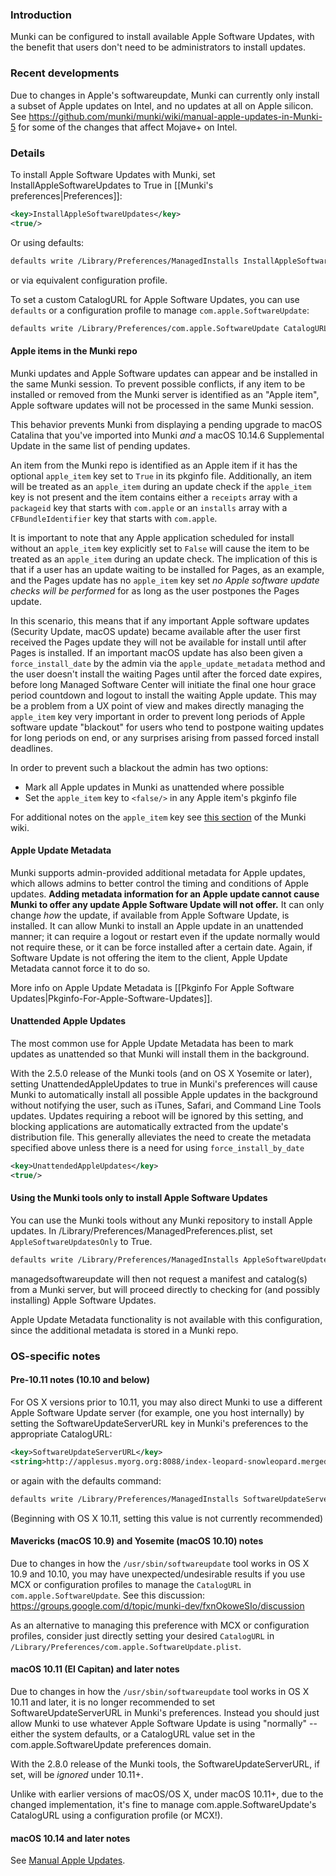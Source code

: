 ### Introduction

Munki can be configured to install available Apple Software Updates, with the benefit that users don't need to be administrators to install updates.

### Recent developments

Due to changes in Apple's softwareupdate, Munki can currently only install a subset of Apple updates on Intel, and no updates at all on Apple silicon. See https://github.com/munki/munki/wiki/manual-apple-updates-in-Munki-5 for some of the changes that affect Mojave+ on Intel.

### Details

To install Apple Software Updates with Munki, set InstallAppleSoftwareUpdates to True in [[Munki's preferences|Preferences]]:

```xml
<key>InstallAppleSoftwareUpdates</key>
<true/>
```

Or using defaults:

```bash
defaults write /Library/Preferences/ManagedInstalls InstallAppleSoftwareUpdates -bool True
```

or via equivalent configuration profile.

To set a custom CatalogURL for Apple Software Updates, you can use `defaults` or a configuration profile to manage `com.apple.SoftwareUpdate`:

```bash
defaults write /Library/Preferences/com.apple.SoftwareUpdate CatalogURL "http://applesus.myorg.org:8088/index-leopard-snowleopard.merged-1.sucatalog"
```

#### Apple items in the Munki repo

Munki updates and Apple Software updates can appear and be installed in the same Munki session. To prevent possible conflicts, if any item to be installed or removed from the Munki server is identified as an "Apple item", Apple software updates will not be processed in the same Munki session. 

This behavior prevents Munki from displaying a pending upgrade to macOS Catalina that you've imported into Munki _and_ a macOS 10.14.6 Supplemental Update in the same list of pending updates.

An item from the Munki repo is identified as an Apple item if it has the optional `apple_item` key set to `True` in its pkginfo file. Additionally, an item will be treated as an `apple_item` during an update check if the `apple_item` key is not present and the item contains either a `receipts` array with a `packageid` key that starts with `com.apple` or an `installs` array with a `CFBundleIdentifier` key that starts with `com.apple`.

It is important to note that any Apple application scheduled for install without an `apple_item` key explicitly set to `False` will cause the item to be treated as an `apple_item` during an update check. The implication of this is that if a user has an update waiting to be installed for Pages, as an example, and the Pages update has no `apple_item` key set _no Apple software update checks will be performed_ for as long as the user postpones the Pages update.

In this scenario, this means that if any important Apple software updates (Security Update, macOS update) became available after the user first received the Pages update they will not be available for install until after Pages is installed. If an important macOS update has also been given a `force_install_date` by the admin via the `apple_update_metadata` method and the user doesn't install the waiting Pages until after the forced date expires, before long Managed Software Center will initiate the final one hour grace period countdown and logout to install the waiting Apple update. This may be a problem from a UX point of view and makes directly managing the `apple_item` key very important in order to prevent long periods of Apple software update "blackout" for users who tend to postpone waiting updates for long periods on end, or any surprises arising from passed forced install deadlines.

In order to prevent such a blackout the admin has two options:
- Mark all Apple updates in Munki as unattended where possible
- Set the `apple_item` key to `<false/>` in any Apple item's pkginfo file

For additional notes on the `apple_item` key see [this section](https://github.com/munki/munki/wiki/Installing-macOS#pkginfo-notes) of the Munki wiki.

#### Apple Update Metadata

Munki supports admin-provided additional metadata for Apple updates, which allows admins to better control the timing and conditions of Apple updates.  **Adding metadata information for an Apple update cannot cause Munki to offer any update Apple Software Update will not offer.** It can only change *how* the update, if available from Apple Software Update, is installed. It can allow Munki to install an Apple update in an unattended manner; it can require a logout or restart even if the update normally would not require these, or it can be force installed after a certain date. Again, if Software Update is not offering the item to the client, Apple Update Metadata cannot force it to do so.

More info on Apple Update Metadata is [[Pkginfo For Apple Software Updates|Pkginfo-For-Apple-Software-Updates]].

#### Unattended Apple Updates

The most common use for Apple Update Metadata has been to mark updates as unattended so that Munki will install them in the background.

With the 2.5.0 release of the Munki tools (and on OS X Yosemite or later), setting UnattendedAppleUpdates to true in Munki's preferences will cause Munki to automatically install all possible Apple updates in the background without notifying the user, such as iTunes, Safari, and Command Line Tools updates.  Updates requiring a reboot will be ignored by this setting, and blocking applications are automatically extracted from the update's distribution file.  This generally alleviates the need to create the metadata specified above unless there is a need for using `force_install_by_date`

```xml
<key>UnattendedAppleUpdates</key>
<true/>
```

#### Using the Munki tools only to install Apple Software Updates

You can use the Munki tools without any Munki repository to install Apple updates. In /Library/Preferences/ManagedPreferences.plist, set `AppleSoftwareUpdatesOnly` to True. 

```bash
defaults write /Library/Preferences/ManagedInstalls AppleSoftwareUpdatesOnly -bool True
```

managedsoftwareupdate will then not request a manifest and catalog(s) from a Munki server, but will proceed directly to checking for (and possibly installing) Apple Software Updates.

Apple Update Metadata functionality is not available with this configuration, since the additional metadata is stored in a Munki repo.

### OS-specific notes

#### Pre-10.11 notes (10.10 and below)

For OS X versions prior to 10.11, you may also direct Munki to use a different Apple Software Update server (for example, one you host internally) by setting the SoftwareUpdateServerURL key in Munki's preferences to the appropriate CatalogURL:

```xml
<key>SoftwareUpdateServerURL</key>
<string>http://applesus.myorg.org:8088/index-leopard-snowleopard.merged-1.sucatalog</string>
```

or again with the defaults command:

```bash
defaults write /Library/Preferences/ManagedInstalls SoftwareUpdateServerURL "http://applesus.myorg.org:8088/index-leopard-snowleopard.merged-1.sucatalog"
```

(Beginning with OS X 10.11, setting this value is not currently recommended)

#### Mavericks (macOS 10.9) and Yosemite (macOS 10.10) notes

Due to changes in how the `/usr/sbin/softwareupdate` tool works in OS X 10.9 and 10.10, you may have unexpected/undesirable results if you use MCX or configuration profiles to manage the `CatalogURL` in `com.apple.SoftwareUpdate`. See this discussion: https://groups.google.com/d/topic/munki-dev/fxnOkoweSIo/discussion

As an alternative to managing this preference with MCX or configuration profiles, consider just directly setting your desired `CatalogURL` in `/Library/Preferences/com.apple.SoftwareUpdate.plist`.

#### macOS 10.11 (El Capitan) and later notes

Due to changes in how the `/usr/sbin/softwareupdate` tool works in OS X 10.11 and later, it is no longer recommended to set SoftwareUpdateServerURL in Munki's preferences. Instead you should just allow Munki to use whatever Apple Software Update is using "normally" -- either the system defaults, or a CatalogURL value set in the com.apple.SoftwareUpdate preferences domain.

With the 2.8.0 release of the Munki tools, the SoftwareUpdateServerURL, if set, will be _ignored_ under 10.11+.

Unlike with earlier versions of macOS/OS X, under macOS 10.11+, due to the changed implementation, it's fine to manage com.apple.SoftwareUpdate's CatalogURL using a configuration profile (or MCX!).

#### macOS 10.14 and later notes

See [Manual Apple Updates](manual-apple-updates-in-Munki-5).